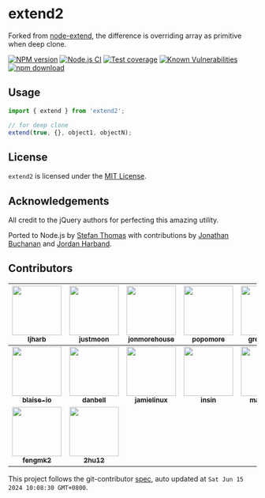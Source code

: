 # extend2

Forked from [node-extend], the difference is overriding array as primitive when deep clone.

[![NPM version][npm-image]][npm-url]
[![Node.js CI](https://github.com/eggjs/extend2/actions/workflows/nodejs.yml/badge.svg)](https://github.com/eggjs/extend2/actions/workflows/nodejs.yml)
[![Test coverage][codecov-image]][codecov-url]
[![Known Vulnerabilities][snyk-image]][snyk-url]
[![npm download][download-image]][download-url]

[npm-image]: https://img.shields.io/npm/v/extend2.svg?style=flat-square
[npm-url]: https://npmjs.org/package/extend2
[codecov-image]: https://codecov.io/gh/eggjs/extend2/branch/master/graph/badge.svg
[codecov-url]: https://codecov.io/gh/eggjs/extend2
[snyk-image]: https://snyk.io/test/npm/extend2/badge.svg?style=flat-square
[snyk-url]: https://snyk.io/test/npm/extend2
[download-image]: https://img.shields.io/npm/dm/extend2.svg?style=flat-square
[download-url]: https://npmjs.org/package/extend2

## Usage

```ts
import { extend } from 'extend2';

// for deep clone
extend(true, {}, object1, objectN);
```

## License

`extend2` is licensed under the [MIT License](LICENSE).

## Acknowledgements

All credit to the jQuery authors for perfecting this amazing utility.

Ported to Node.js by [Stefan Thomas][github-justmoon] with contributions by [Jonathan Buchanan][github-insin] and [Jordan Harband][github-ljharb].

<!-- GITCONTRIBUTOR_START -->

## Contributors

|[<img src="https://avatars.githubusercontent.com/u/45469?v=4" width="100px;"/><br/><sub><b>ljharb</b></sub>](https://github.com/ljharb)<br/>|[<img src="https://avatars.githubusercontent.com/u/53233?v=4" width="100px;"/><br/><sub><b>justmoon</b></sub>](https://github.com/justmoon)<br/>|[<img src="https://avatars.githubusercontent.com/u/1557266?v=4" width="100px;"/><br/><sub><b>jonmorehouse</b></sub>](https://github.com/jonmorehouse)<br/>|[<img src="https://avatars.githubusercontent.com/u/360661?v=4" width="100px;"/><br/><sub><b>popomore</b></sub>](https://github.com/popomore)<br/>|[<img src="https://avatars.githubusercontent.com/u/2396468?v=4" width="100px;"/><br/><sub><b>greelgorke</b></sub>](https://github.com/greelgorke)<br/>|[<img src="https://avatars.githubusercontent.com/u/273857?v=4" width="100px;"/><br/><sub><b>andyburke</b></sub>](https://github.com/andyburke)<br/>|
| :---: | :---: | :---: | :---: | :---: | :---: |
|[<img src="https://avatars.githubusercontent.com/u/788368?v=4" width="100px;"/><br/><sub><b>blaise-io</b></sub>](https://github.com/blaise-io)<br/>|[<img src="https://avatars.githubusercontent.com/u/680696?v=4" width="100px;"/><br/><sub><b>danbell</b></sub>](https://github.com/danbell)<br/>|[<img src="https://avatars.githubusercontent.com/u/2598089?v=4" width="100px;"/><br/><sub><b>jamielinux</b></sub>](https://github.com/jamielinux)<br/>|[<img src="https://avatars.githubusercontent.com/u/226692?v=4" width="100px;"/><br/><sub><b>insin</b></sub>](https://github.com/insin)<br/>|[<img src="https://avatars.githubusercontent.com/u/152407?v=4" width="100px;"/><br/><sub><b>madarche</b></sub>](https://github.com/madarche)<br/>|[<img src="https://avatars.githubusercontent.com/u/1088720?v=4" width="100px;"/><br/><sub><b>Mithgol</b></sub>](https://github.com/Mithgol)<br/>|
[<img src="https://avatars.githubusercontent.com/u/156269?v=4" width="100px;"/><br/><sub><b>fengmk2</b></sub>](https://github.com/fengmk2)<br/>|[<img src="https://avatars.githubusercontent.com/u/5362563?v=4" width="100px;"/><br/><sub><b>2hu12</b></sub>](https://github.com/2hu12)<br/>

This project follows the git-contributor [spec](https://github.com/xudafeng/git-contributor), auto updated at `Sat Jun 15 2024 10:08:30 GMT+0800`.

<!-- GITCONTRIBUTOR_END -->

[github-justmoon]: https://github.com/justmoon
[github-insin]: https://github.com/insin
[github-ljharb]: https://github.com/ljharb
[node-extend]: https://github.com/justmoon/node-extend
